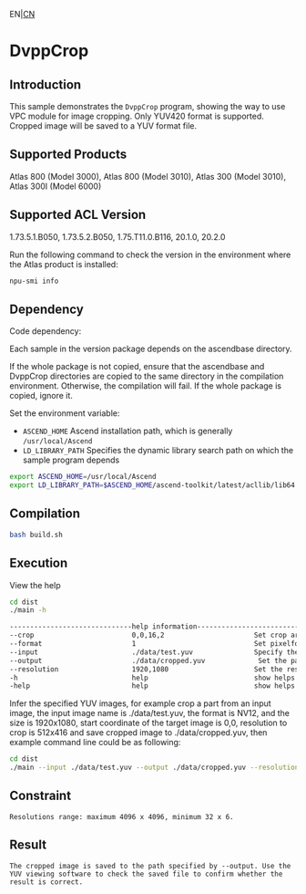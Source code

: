 EN|[CN](README.zh.md)
# DvppCrop

## Introduction

This sample demonstrates the `DvppCrop` program, showing the way to use VPC module for image cropping. Only YUV420 format is supported. Cropped image will be saved to a YUV format file.

## Supported Products

Atlas 800 (Model 3000), Atlas 800 (Model 3010), Atlas 300 (Model 3010), Atlas 300I (Model 6000)

## Supported ACL Version

1.73.5.1.B050, 1.73.5.2.B050, 1.75.T11.0.B116, 20.1.0, 20.2.0

Run the following command to check the version in the environment where the Atlas product is installed:
```bash
npu-smi info
```

## Dependency

Code dependency:

Each sample in the version package depends on the ascendbase directory.

If the whole package is not copied, ensure that the ascendbase and DvppCrop directories are copied to the same directory in the compilation environment. Otherwise, the compilation will fail. If the whole package is copied, ignore it.

Set the environment variable:
*  `ASCEND_HOME`      Ascend installation path, which is generally `/usr/local/Ascend`
*  `LD_LIBRARY_PATH`  Specifies the dynamic library search path on which the sample program depends

```bash
export ASCEND_HOME=/usr/local/Ascend
export LD_LIBRARY_PATH=$ASCEND_HOME/ascend-toolkit/latest/acllib/lib64:$LD_LIBRARY_PATH
```

## Compilation

```bash
bash build.sh
```

## Execution

View the help
```bash
cd dist
./main -h

------------------------------help information------------------------------
--crop                        0,0,16,2                      Set crop area, such as 0,0,512,416; 0 is left side begin to crop, 0 is top side begin to crop, 512 is width, 416 is height
--format                      1                             Set pixelformat: 0:Gray 1:NV12 2:NV21
--input                       ./data/test.yuv               Specify the input image
--output                      ./data/cropped.yuv             Set the path to save the cropped image
--resolution                  1920,1080                     Set the resolution of input image, such as: 1920,1080; 1920 is width, 1080 is height
-h                            help                          show helps
-help                         help                          show helps
```
Infer the specified YUV images, for example crop a part from an input image, the input image name is ./data/test.yuv, the format is NV12, and the size is 1920x1080, start coordinate of the target image is 0,0, resolution to crop is 512x416 and save cropped image to ./data/cropped.yuv, then example command line could be as following:
```bash
cd dist
./main --input ./data/test.yuv --output ./data/cropped.yuv --resolution 1920,1080 --crop 0,0,512,416 --format 1
```

## Constraint

```
Resolutions range: maximum 4096 x 4096, minimum 32 x 6.
```

## Result

```
The cropped image is saved to the path specified by --output. Use the YUV viewing software to check the saved file to confirm whether the result is correct.
```
